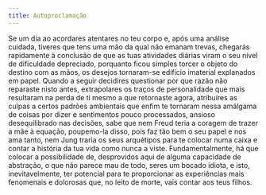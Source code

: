 ```yaml
---
title: Autoproclamação
---
```


Se um dia ao acordares atentares no teu corpo e, após uma análise cuidada, tiveres que tens uma mão da qual não emanam trevas, chegarás rapidamente à conclusão de que as tuas atividades diárias viram o seu nível de dificuldade depreciado, porquanto ficou simples torcer o objeto do destino com as mãos, os desejos tornaram-se edifício imaterial explanados em papel. Quando a seguir decidires questionar por que razão não reparaste nisto antes, extrapolares os traços de personalidade que mais resultaram na perda de ti mesmo a que retornaste agora, atribuíres as culpas a certos padrões ambientais que enfim te tornaram nessa amálgama de coisas por dizer e sentimentos pouco processados, ansioso desequilibrado nas decisões, sabe que nem Freud teria a coragem de trazer a mãe à equação, poupemo-la disso, pois faz tão bem o seu papel e nos ama tanto, nem Jung traria os seus arquétipos para te colocar numa caixa e contar a história da tua vida como nunca a viste. Fundamentalmente, há que colocar a possibilidade de, desprovidos aqui de alguma capacidade de abstração, o que não parece mau de todo, seres um bocado idiota, e isto, inevitavelmente, ter potencial para te proporcionar as experiências mais fenomenais e dolorosas que, no leito de morte, vais contar aos teus filhos.
